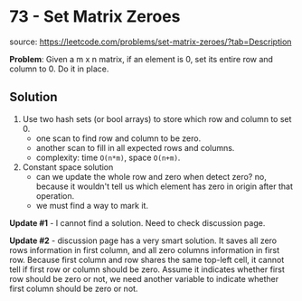 # 73 - Set Matrix Zeroes
source: https://leetcode.com/problems/set-matrix-zeroes/?tab=Description

**Problem**: Given a m x n matrix, if an element is 0, set its entire row and column to 0. Do it in place.

## Solution
1. Use two hash sets (or bool arrays) to store which row and column to set 0. 
	* one scan to find row and column to be zero.
	* another scan to fill in all expected rows and columns.
	* complexity: time `O(n*m)`, space `O(n+m)`.
2. Constant space solution
	* can we update the whole row and zero when detect zero? no, because it wouldn't tell us which element has zero in origin after that operation.
	* we must find a way to mark it.

**Update #1** - I cannot find a solution. Need to check discussion page.

**Update #2** - discussion page has a very smart solution. It saves all zero rows information in first column, and all zero columns information in first row. Because first column and row shares the same top-left cell, it cannot tell if first row or column should be zero. Assume it indicates whether first row should be zero or not, we need another variable to indicate whether first column should be zero or not.
